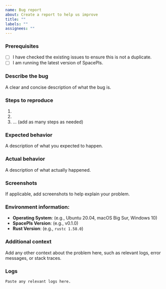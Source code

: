 ```yaml
---
name: Bug report
about: Create a report to help us improve
title: ""
labels: ""
assignees: ""
---
```


### Prerequisites

-   [ ] I have checked the existing issues to ensure this is not a duplicate.
-   [ ] I am running the latest version of SpacePls.

### Describe the bug

A clear and concise description of what the bug is.

### Steps to reproduce

1.
2.
3. ... (add as many steps as needed)

### Expected behavior

A description of what you expected to happen.

### Actual behavior

A description of what actually happened.

### Screenshots

If applicable, add screenshots to help explain your problem.

### Environment information:

-   **Operating System**: (e.g., Ubuntu 20.04, macOS Big Sur, Windows 10)
-   **SpacePls Version**: (e.g., v0.1.0)
-   **Rust Version**: (e.g., `rustc 1.58.0`)

### Additional context

Add any other context about the problem here, such as relevant logs, error messages, or stack traces.

### Logs

```
Paste any relevant logs here.
```
